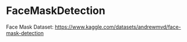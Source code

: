# FaceMaskDetection

Face Mask Dataset: https://www.kaggle.com/datasets/andrewmvd/face-mask-detection
